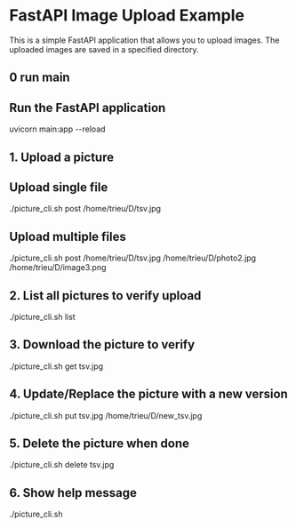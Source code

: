 
# FastAPI Image Upload Example

This is a simple FastAPI application that allows you to upload images. The uploaded images are saved in a specified directory.

## 0 run main

## Run the FastAPI application

uvicorn main:app --reload

## 1. Upload a picture

## Upload single file

./picture_cli.sh post /home/trieu/D/tsv.jpg

## Upload multiple files

./picture_cli.sh post /home/trieu/D/tsv.jpg /home/trieu/D/photo2.jpg /home/trieu/D/image3.png

## 2. List all pictures to verify upload

./picture_cli.sh list

## 3. Download the picture to verify

./picture_cli.sh get tsv.jpg

## 4. Update/Replace the picture with a new version

./picture_cli.sh put tsv.jpg /home/trieu/D/new_tsv.jpg

## 5. Delete the picture when done

./picture_cli.sh delete tsv.jpg

## 6. Show help message

./picture_cli.sh
